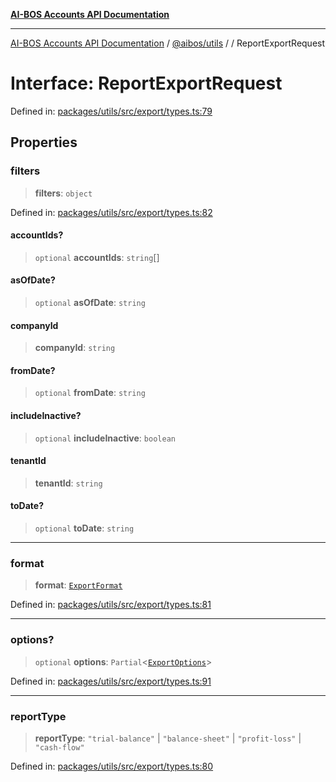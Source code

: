 [**AI-BOS Accounts API Documentation**](../../../README.md)

***

[AI-BOS Accounts API Documentation](../../../README.md) / [@aibos/utils](../README.md) / [](../README.md) / ReportExportRequest

# Interface: ReportExportRequest

Defined in: [packages/utils/src/export/types.ts:79](https://github.com/pohlai88/accounts/blob/48103fb36d28b2b9bfb33472b6de2f719773cde9/packages/utils/src/export/types.ts#L79)

## Properties

### filters

> **filters**: `object`

Defined in: [packages/utils/src/export/types.ts:82](https://github.com/pohlai88/accounts/blob/48103fb36d28b2b9bfb33472b6de2f719773cde9/packages/utils/src/export/types.ts#L82)

#### accountIds?

> `optional` **accountIds**: `string`[]

#### asOfDate?

> `optional` **asOfDate**: `string`

#### companyId

> **companyId**: `string`

#### fromDate?

> `optional` **fromDate**: `string`

#### includeInactive?

> `optional` **includeInactive**: `boolean`

#### tenantId

> **tenantId**: `string`

#### toDate?

> `optional` **toDate**: `string`

***

### format

> **format**: [`ExportFormat`](../enumerations/ExportFormat.md)

Defined in: [packages/utils/src/export/types.ts:81](https://github.com/pohlai88/accounts/blob/48103fb36d28b2b9bfb33472b6de2f719773cde9/packages/utils/src/export/types.ts#L81)

***

### options?

> `optional` **options**: `Partial`\<[`ExportOptions`](ExportOptions.md)\>

Defined in: [packages/utils/src/export/types.ts:91](https://github.com/pohlai88/accounts/blob/48103fb36d28b2b9bfb33472b6de2f719773cde9/packages/utils/src/export/types.ts#L91)

***

### reportType

> **reportType**: `"trial-balance"` \| `"balance-sheet"` \| `"profit-loss"` \| `"cash-flow"`

Defined in: [packages/utils/src/export/types.ts:80](https://github.com/pohlai88/accounts/blob/48103fb36d28b2b9bfb33472b6de2f719773cde9/packages/utils/src/export/types.ts#L80)
